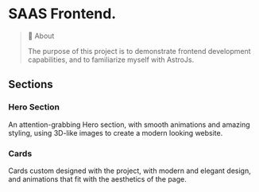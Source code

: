 # SAAS Frontend.

> 📘 About
>
> The purpose of this project is to demonstrate
> frontend development capabilities, and to familiarize myself with AstroJs.

## Sections
### Hero Section
An attention-grabbing Hero section, with smooth animations and amazing styling, using 3D-like images to create a modern looking website.

### Cards
Cards custom designed with the project, with modern and elegant design, and animations that fit with the aesthetics of the page.